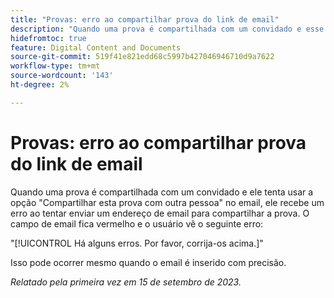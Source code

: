 ```yaml
---
title: "Provas: erro ao compartilhar prova do link de email"
description: "Quando uma prova é compartilhada com um convidado e esse convidado tenta usar a opção Compartilhar esta prova com outra pessoa no email, ele recebe um erro ao tentar enviar um endereço de email para compartilhar a prova. O campo de email fica vermelho e o usuário vê um erro."
hidefromtoc: true
feature: Digital Content and Documents
source-git-commit: 519f41e821edd68c5997b427046946710d9a7622
workflow-type: tm+mt
source-wordcount: '143'
ht-degree: 2%

---
```



# Provas: erro ao compartilhar prova do link de email

Quando uma prova é compartilhada com um convidado e ele tenta usar a opção &quot;Compartilhar esta prova com outra pessoa&quot; no email, ele recebe um erro ao tentar enviar um endereço de email para compartilhar a prova. O campo de email fica vermelho e o usuário vê o seguinte erro:

&quot;[!UICONTROL Há alguns erros. Por favor, corrija-os acima.]&quot;

Isso pode ocorrer mesmo quando o email é inserido com precisão.

_Relatado pela primeira vez em 15 de setembro de 2023._
